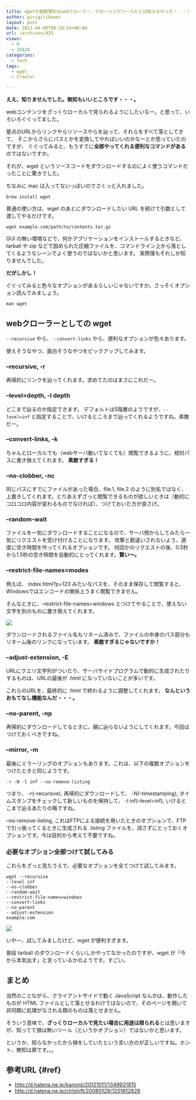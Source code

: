 ```yaml
---
title: wgetが超絶便利なwebクローラー、クローリングツールだとは知らなかった・・・！
author: girigiribauer
layout: post
date: 2013-04-08T00:20:54+00:00
url: /archives/925
views:
  - 0
  - 10428
categories:
  - tech
tags:
  - wget
  - Crawler

---
```

**ええ、知りませんでした。無知もいいところです・・・。**

webコンテンツをざっくりローカルで見られるようにしたいなー。と思って、いろいろぐぐってました。

基点のURLからリンクやらリソースやらを辿って、それらをすべて落としてきて、 そこからさらにパスとかを変換してやればいいのかなーとか思っていたのですが、 ぐぐってみると、もうすでに**全部やってくれる便利なコマンドがある**のではないですか。

それが、wget というソースコードをダウンロードするのによく使うコマンドだったことに驚きでした。

ちなみに mac は入ってないっぽいのでさくっと入れました。

    brew install wget
    

普通の使い方は、wget のあとにダウンロードしたい URL を続けて引数として渡してやるだけです。

    wget example.com/path/to/contents.tar.gz
    

GUI の無い環境などで、何かアプリケーションをインストールするときなど、tarball や zip などで固められた圧縮ファイルを、コマンドライン上から落としてくるようなシーンでよく使うのではないかと思います。 実際僕もそれしか知りませんでした。

**だがしかし！**

ぐぐってみると色々なオプションがあるらしいじゃないですか。さっそくオプション読んでみましょう。

    man wget
    

## webクローラーとしての wget

`--recursive` やら、`--convert-links` やら、便利なオプションが色々あります。

使えそうなやつ、面白そうなやつをピックアップしてみます。

### &#8211;recursive, -r

再帰的にリンクを辿ってくれます。求めてたのはまさにこれだー。

### &#8211;level=depth, -l depth

どこまで辿るのか指定できます。 デフォルトは5階層のようですが、`--level=inf` と指定することで、いけるところまで辿ってくれるようですね。素敵だー。

### &#8211;convert-links, -k

ちゃんとローカルでも（webサーバ動いてなくても）閲覧できるように、相対パスに書き換えてくれます。 **素敵すぎる！**

### &#8211;no-clobber, -nc

同じパスにすでにファイルがあった場合、file.1, file.2 のように別名ではなく、上書きしてくれます。とりあえずざっと閲覧できるものが欲しいときは（動的にコロコロ内容が変わるものでなければ）、つけておいた方が良さげ。

### &#8211;random-wait

ファイルを一気にダウンロードすることになるので、サーバ側からしてみたら一気にリクエストを受け付けることになります。 攻撃と勘違いされないよう、適度に空き時間を作ってくれるオプションです。 何回かのリクエストの後、0.5秒から1.5秒の空き時間を自動的にとってくれます。**賢い〜。**

### &#8211;restrict-file-names=modes

例えば、 index.html?p=123 みたいなパスを、そのまま保存して閲覧すると、Windowsではエンコードの関係上うまく閲覧できません。

そんなときに、&#8211;restrict-file-names=windows とつけてやることで、使えない文字を別のものに置き換えてくれます。

![][1]

ダウンロードされるファイル名もリネーム済みで、ファイルの中身のパス部分もリネーム後のリンクになっています。 **素敵すぎるじゃないですか！**

### &#8211;adjust-extension, -E

URLにクエリ文字列がついたり、サーバサイドプログラムで動的に生成されたりするものは、URLの最後が .html になっていないことが多いです。

これらのURLを、最終的に .html で終わるように調整してくれます。 **なんというおもてなし機能なんだ・・・。**

### &#8211;no-parent, -np

再帰的にダウンロードしてるときに、親に辿らないようにしてくれます。今回はつけておくべきですね。

### &#8211;mirror, -m

最後にミラーリングのオプションもあります。これは、以下の複数オプションをつけたときと同じようです。

    -r -N -l inf --no-remove-listing
    

つまり、 -r(&#8211;recursive), 再帰的にダウンロードして、 -N(&#8211;timestamping), タイムスタンプをチェックして新しいものを保持して、 -l inf(&#8211;level=inf), いけるとこまで辿るあたりの略ですね。

&#8211;no-remove-listing, これはFTPによる接続を用いたときのオプションで、FTPで引っ張ってくるときに生成される .listing ファイルを、消さずにとっておくオプションです。今は目的から考えて不要ですね。

### 必要なオプション全部つけて試してみる

これらをざっと見たうえで、必要なオプションを全てつけて試してみます。

    wget --recursive
    --level inf
    --no-clobber
    --random-wait
    --restrict-file-names=windows
    --convert-links
    --no-parent
    --adjust-extension
    example.com
    

![][2]

いやー、試してみましたけど、wget が便利すぎます。

普段 tarball のダウンロードくらいしかやってなかったのですが、wget が「今から本気出す」と言っているかのようです。すごい。

## まとめ

当然のことながら、クライアントサイドで動く JavaScript なんかは、動作したものが HTML ファイルとして落とせるわけではないので、そのページを開いて非同期に処理がなされる類のものは落とせません。

そういう意味で、**ざっくりローカルで見たい場合に用途は限られる**とは思いますが、知ってて損は無いツール（というかオプション）ではないかと思います。

というか、知らなかったから損をしていたという言い方のが正しいですね。ホント、無知は罪です。。。

## 参考URL {#ref}

  * <http://d.hatena.ne.jp/kanonji/20121011/1349931815>
  * <http://d.hatena.ne.jp/ctrlshift/20080129/1201612626>

 [1]: /img/2013/04/wget01.png
 [2]: /img/2013/04/wget02.png

